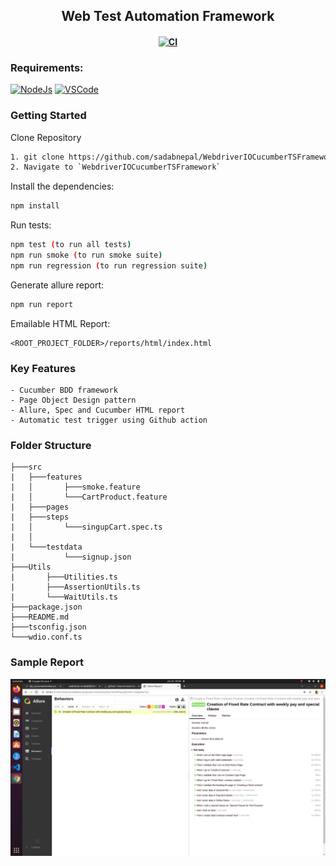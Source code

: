 <h2 align="center"> Web Test Automation Framework </h2>

<h4 align="center">
	
[![CI](https://github.com/sadabnepal/WebdriverIOCucumberTSFramework/actions/workflows/main.yml/badge.svg)](https://github.com/sadabnepal/WebdriverIOCucumberTSFramework/actions/workflows/main.yml)

</h4>

### Requirements:
[![NodeJs](https://img.shields.io/badge/-NodeJS%20v12%20OR%20later-%23339933?logo=npm)](https://nodejs.org/en/download/)
[![VSCode](https://img.shields.io/badge/-Visual%20Studio%20Code-%233178C6?logo=visual-studio-code)](https://code.visualstudio.com/download)

### Getting Started
Clone Repository
```bash
1. git clone https://github.com/sadabnepal/WebdriverIOCucumberTSFramework.git
2. Navigate to `WebdriverIOCucumberTSFramework`
```

Install the dependencies:
```bash
npm install
```

Run tests:
```bash
npm test (to run all tests)
npm run smoke (to run smoke suite)
npm run regression (to run regression suite)
```

Generate allure report:
```bash
npm run report
```

Emailable HTML Report:
```
<ROOT_PROJECT_FOLDER>/reports/html/index.html
```
### Key Features
	- Cucumber BDD framework
	- Page Object Design pattern
	- Allure, Spec and Cucumber HTML report
	- Automatic test trigger using Github action

### Folder Structure
```
├───src
|   ├───features
|   │  	    ├───smoke.feature
|   │       └───CartProduct.feature    
|   ├───pages
|   ├───steps
|   │       └───singupCart.spec.ts
|   │      
|   └───testdata
|           └───signup.json
├───Utils
|       ├───Utilities.ts
|       ├───AssertionUtils.ts
|       └───WaitUtils.ts
├───package.json
├───README.md
├───tsconfig.json
└───wdio.conf.ts
```
### Sample Report
![image](https://github.com/arbaaz100/webdriver-io-bdd/blob/master/.github/images/allureReport2.png)

